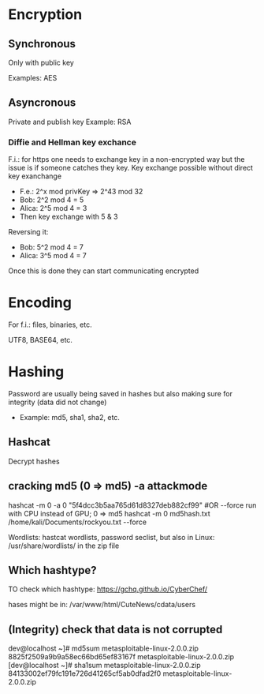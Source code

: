 
# Encryption

## Synchronous
Only with public key 

Examples: AES 

## Asyncronous
Private and publish key
Example: RSA

### Diffie and Hellman key exchance
F.i.: for https one needs to exchange key in a non-encrypted way but the issue is if someone catches they key.
Key exchange possible without direct key exanchange 
* F.e.: 2^x mod privKey => 2^43 mod 32 
* Bob: 2^2 mod 4 = 5
* Alica: 2^5 mod 4 = 3
* Then key exchange with 5 & 3

Reversing it: 
* Bob: 5^2 mod 4 = 7
* Alica: 3^5 mod 4 = 7

Once this is done they can start communicating encrypted

# Encoding
For f.i.: files, binaries, etc.

UTF8, BASE64, etc.

# Hashing
Password are usually being saved in hashes but also making sure for integrity (data did not change)
* Example: md5, sha1, sha2, etc.

## Hashcat
Decrypt hashes

## cracking md5 (0 => md5) -a attackmode
hashcat -m 0 -a 0 "5f4dcc3b5aa765d61d8327deb882cf99"
#OR --force run with CPU instead of GPU; 0 => md5
hashcat -m 0 md5hash.txt /home/kali/Documents/rockyou.txt --force

Wordlists: hastcat wordlists, password seclist, but also in Linux: /usr/share/wordlists/ in the zip file

## Which hashtype?
TO check which hashtype: https://gchq.github.io/CyberChef/

hases might be in: /var/www/html/CuteNews/cdata/users

## (Integrity) check that data is not corrupted

dev@localhost ~]# md5sum metasploitable-linux-2.0.0.zip
8825f2509a9b9a58ec66bd65ef83167f  metasploitable-linux-2.0.0.zip
[dev@localhost ~]# sha1sum metasploitable-linux-2.0.0.zip
84133002ef79fc191e726d41265cf5ab0dfad2f0  metasploitable-linux-2.0.0.zip
